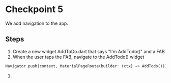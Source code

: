 # Checkpoint 5

We add navigation to the app.

## Steps
1. Create a new widget AddToDo.dart that says "I'm AddTodo()" and a FAB
1. When the user taps the FAB, navigate to the AddTodo() widget
```dart
Navigator.push(context, MaterialPageRoute(builder: (ctx) => AddTodo()));
```
1. 